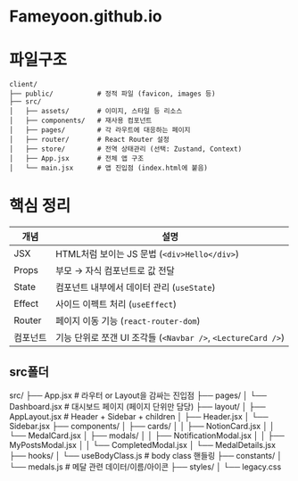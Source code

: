 # Fameyoon.github.io

# 파일구조
```plaintext
client/
├── public/           # 정적 파일 (favicon, images 등)
├── src/
│   ├── assets/       # 이미지, 스타일 등 리소스
│   ├── components/   # 재사용 컴포넌트
│   ├── pages/        # 각 라우트에 대응하는 페이지
│   ├── router/       # React Router 설정
│   ├── store/        # 전역 상태관리 (선택: Zustand, Context)
│   ├── App.jsx       # 전체 앱 구조
│   └── main.jsx      # 앱 진입점 (index.html에 붙음)
```

# 핵심 정리
| 개념     | 설명                                                 |
| ------ | -------------------------------------------------- |
| JSX    | HTML처럼 보이는 JS 문법 (`<div>Hello</div>`)              |
| Props  | 부모 → 자식 컴포넌트로 값 전달                                 |
| State  | 컴포넌트 내부에서 데이터 관리 (`useState`)                      |
| Effect | 사이드 이펙트 처리 (`useEffect`)                           |
| Router | 페이지 이동 기능 (`react-router-dom`)                     |
| 컴포넌트   | 기능 단위로 쪼갠 UI 조각들 (`<Navbar />`, `<LectureCard />`) |

## src폴더
src/
├── App.jsx                      # 라우터 or Layout을 감싸는 진입점
├── pages/
│   └── Dashboard.jsx           # 대시보드 페이지 (페이지 단위만 담당)
├── layout/
│   ├── AppLayout.jsx           # Header + Sidebar + children
│   ├── Header.jsx
│   └── Sidebar.jsx
├── components/
│   ├── cards/
│   │   ├── NotionCard.jsx
│   │   └── MedalCard.jsx
│   ├── modals/
│   │   ├── NotificationModal.jsx
│   │   ├── MyPostsModal.jsx
│   │   └── CompletedModal.jsx
│   └── MedalDetails.jsx
├── hooks/
│   └── useBodyClass.js         # body class 핸들링
├── constants/
│   └── medals.js               # 메달 관련 데이터/이름/아이콘
├── styles/
│   └── legacy.css
